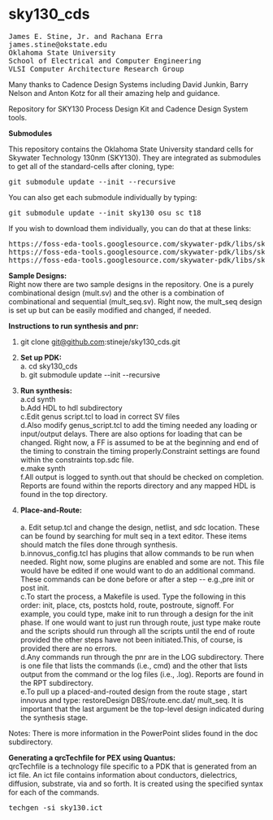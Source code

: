 # sky130_cds
<pre>
James E. Stine, Jr. and Rachana Erra
james.stine@okstate.edu 
Oklahoma State University
School of Electrical and Computer Engineering
VLSI Computer Architecture Research Group
</pre>

Many thanks to Cadence Design Systems including David Junkin, Barry Nelson and Anton Kotz for all their amazing help and guidance.  

Repository for SKY130 Process Design Kit and Cadence Design System tools.

**Submodules**</br>

This repository contains the Oklahoma State University standard cells for Skywater Technology 130nm (SKY130).  They are integrated as submodules to get all of the standard-cells after cloning, type:

<pre>
git submodule update --init --recursive
</pre>

You can also get each submodule individually by typing:

<pre>
git submodule update --init sky130_osu_sc_t18
</pre>

If you wish to download them individually, you can do that at these links:
<pre>
https://foss-eda-tools.googlesource.com/skywater-pdk/libs/sky130_osu_sc_t18/+/refs/heads/main
https://foss-eda-tools.googlesource.com/skywater-pdk/libs/sky130_osu_sc_t15/+/refs/heads/main
https://foss-eda-tools.googlesource.com/skywater-pdk/libs/sky130_osu_sc_t12/+/refs/heads/main
</pre>

**Sample Designs:**<br/>
Right now there are two sample designs in the repository. One is a purely combinational design (mult.sv) and the other is a combination of combinational and sequential (mult_seq.sv). Right now, the mult_seq design is set up but can be easily modified and changed, if needed.

**Instructions to run synthesis and pnr:**

1. git clone git@github.com:stineje/sky130_cds.git

2. **Set up PDK:**<br/>
   a. cd sky130_cds<br/>
   b. git submodule update --init --recursive<br/>

3. **Run synthesis:**<br/>
   a.cd synth<br/>
   b.Add HDL to hdl subdirectory<br/>
   c.Edit genus script.tcl to load in correct SV files<br/> 
   d.Also modify genus_script.tcl to add the timing needed any loading or input/output delays. There are also options for loading that can be changed. Right now, a FF is assumed to be at the beginning and end of the timing to constrain the timing properly.Constraint settings are found within the constraints top.sdc file.<br/>
   e.make synth<br/> 
   f.All output is logged to synth.out that should be checked on completion. Reports are found within the reports directory and any mapped HDL is found in the top directory.<br/>

4. **Place-and-Route:**<br/>   
   a. Edit setup.tcl and change the design, netlist, and sdc location. These can be found by searching for mult seq in a text editor. These items should match the files done through synthesis.<br/>
   b.innovus_config.tcl has plugins that allow commands to be run when needed. Right now, some plugins are enabled and some are not. This file would have be edited if one would want to do an additional command. These commands can be done before or after a step -- e.g.,pre init or post init.<br/>
   c.To start the process, a Makefile is used. Type the following in this order: init, place, cts, postcts hold, route, postroute, signoff. For example, you could type, make init to run through a design for the init phase. If one would want to just run through route, just type make route and the scripts should run through all the scripts until the end of route provided the other steps have not been initiated.This, of course, is provided there are no errors.<br/>
   d.Any commands run through the pnr are in the LOG subdirectory. There is one file that lists the commands (i.e., cmd) and the other that lists output from the command or the log files (i.e., .log). Reports are found in the RPT subdirectory.<br/>
   e.To pull up a placed-and-routed design from the route stage , start innovus and type: restoreDesign DBS/route.enc.dat/ mult_seq. It is important that the last argument be the top-level design indicated during the synthesis stage.<br/>

Notes:  There is more information in the PowerPoint slides found in the doc subdirectory.
 
 **Generating a qrcTechfile for PEX using Quantus:**<br/>
qrcTechfile is a technology file specific to a PDK that is generated from an ict file. An ict file contains information about conductors, dielectrics, diffusion, substrate, via and so forth. It is created using the specified syntax for each of the commands.<br/>
<PRE>techgen -si sky130.ict</PRE>

 
